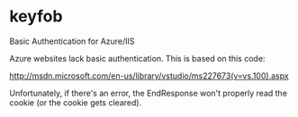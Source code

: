 keyfob
======

Basic Authentication for Azure/IIS

Azure websites lack basic authentication. This is based on this code:

http://msdn.microsoft.com/en-us/library/vstudio/ms227673(v=vs.100).aspx

Unfortunately, if there's an error, the EndResponse won't properly read the cookie (or the cookie gets cleared).
